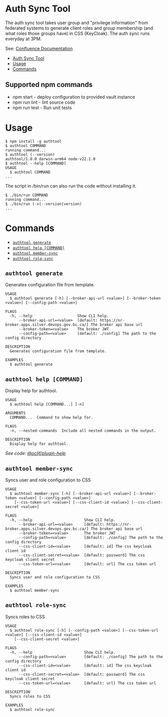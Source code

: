 # Auth Sync Tool

The auth sync tool takes user group and "privilege information" from federated systems to generate client roles and group membership (and what roles those groups have) in CSS (KeyCloak).
The auth sync runs everyday at 3PM.

See: [Confluence Documentation](https://apps.nrs.gov.bc.ca/int/confluence/x/LpZvBQ)


<!-- toc -->
* [Auth Sync Tool](#auth-sync-tool)
* [Usage](#usage)
* [Commands](#commands)
<!-- tocstop -->

## Supported npm commands

* npm start - deploy configuration to provided vault instance
* npm run lint - lint source code
* npm run test - Run unit tests
# Usage
<!-- usage -->
```sh-session
$ npm install -g authtool
$ authtool COMMAND
running command...
$ authtool (--version)
authtool/1.0.0 darwin-arm64 node-v22.1.0
$ authtool --help [COMMAND]
USAGE
  $ authtool COMMAND
...
```
<!-- usagestop -->

The script in /bin/run can also run the code without installing it.

```sh-session
$ ./bin/run COMMAND
running command...
$ ./bin/run (-v|--version|version)
...
```

# Commands
<!-- commands -->
* [`authtool generate`](#authtool-generate)
* [`authtool help [COMMAND]`](#authtool-help-command)
* [`authtool member-sync`](#authtool-member-sync)
* [`authtool role-sync`](#authtool-role-sync)

## `authtool generate`

Generates configuration file from template.

```
USAGE
  $ authtool generate [-h] [--broker-api-url <value>] [--broker-token <value>] [--config-path <value>]

FLAGS
  -h, --help                    Show CLI help.
      --broker-api-url=<value>  [default: https://nr-broker.apps.silver.devops.gov.bc.ca/] The broker api base url
      --broker-token=<value>    The broker JWT
      --config-path=<value>     [default: ./config] The path to the config directory

DESCRIPTION
  Generates configuration file from template.

EXAMPLES
  $ authtool generate
```

## `authtool help [COMMAND]`

Display help for authtool.

```
USAGE
  $ authtool help [COMMAND...] [-n]

ARGUMENTS
  COMMAND...  Command to show help for.

FLAGS
  -n, --nested-commands  Include all nested commands in the output.

DESCRIPTION
  Display help for authtool.
```

_See code: [@oclif/plugin-help](https://github.com/oclif/plugin-help/blob/v6.2.1/src/commands/help.ts)_

## `authtool member-sync`

Syncs user and role configuration to CSS

```
USAGE
  $ authtool member-sync [-h] [--broker-api-url <value>] [--broker-token <value>] [--config-path <value>]
    [--css-token-url <value>] [--css-client-id <value>] [--css-client-secret <value>]

FLAGS
  -h, --help                       Show CLI help.
      --broker-api-url=<value>     [default: https://nr-broker.apps.silver.devops.gov.bc.ca/] The broker api base url
      --broker-token=<value>       The broker JWT
      --config-path=<value>        [default: ./config] The path to the config directory
      --css-client-id=<value>      [default: id] The css keycloak client id
      --css-client-secret=<value>  [default: password] The css keycloak client secret
      --css-token-url=<value>      [default: url] The css token url

DESCRIPTION
  Syncs user and role configuration to CSS

EXAMPLES
  $ authtool member-sync
```

## `authtool role-sync`

Syncs roles to CSS

```
USAGE
  $ authtool role-sync [-h] [--config-path <value>] [--css-token-url <value>] [--css-client-id <value>]
    [--css-client-secret <value>]

FLAGS
  -h, --help                       Show CLI help.
      --config-path=<value>        [default: ./config] The path to the config directory
      --css-client-id=<value>      [default: id] The css keycloak client id
      --css-client-secret=<value>  [default: password] The css keycloak client secret
      --css-token-url=<value>      [default: url] The css token url

DESCRIPTION
  Syncs roles to CSS

EXAMPLES
  $ authtool role-sync
```
<!-- commandsstop -->
